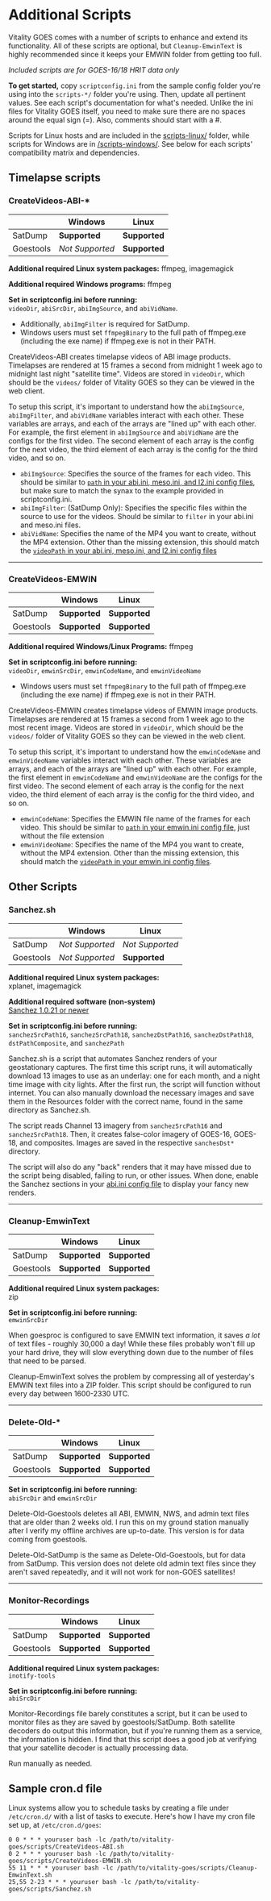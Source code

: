 # Additional Scripts

Vitality GOES comes with a number of scripts to enhance and extend its functionality. All of these scripts are optional, but `Cleanup-EmwinText` is highly recommended since it keeps your EMWIN folder from getting too full.

*Included scripts are for GOES-16/18 HRIT data only*

**To get started,** copy `scriptconfig.ini` from the sample config folder you're using into the `scripts-*/` folder you're using. Then, update all pertinent values. See each script's documentation for what's needed. Unlike the ini files for Vitality GOES itself, you need to make sure there are no spaces around the equal sign (=). Also, comments should start with a #.

Scripts for Linux hosts and are included in the [scripts-linux/](/scripts-linux/) folder, while scripts for Windows are in [/scripts-windows/](/scripts-windows/). See below for each scripts' compatibility matrix and dependencies.

## Timelapse scripts

### CreateVideos-ABI-*

|           | Windows         | Linux         |
|-----------|-----------------|---------------|
| SatDump   | **Supported**   | **Supported** |
| Goestools | *Not Supported* | **Supported** |

**Additional required Linux system packages:**
ffmpeg, imagemagick

**Additional required Windows programs:**
ffmpeg

**Set in scriptconfig.ini before running:**  
`videoDir`, `abiSrcDir`, `abiImgSource`, and `abiVidName`.

- Additionally, `abiImgFilter` is required for SatDump.
- Windows users must set `ffmpegBinary` to the full path of ffmpeg.exe (including the exe name) if ffmpeg.exe is not in their PATH.

CreateVideos-ABI creates timelapse videos of ABI image products. Timelapses are rendered at 15 frames a second from midnight 1 week ago to midnight last night "satellite time". Videos are stored in `videoDir`, which should be the `videos/` folder of Vitality GOES so they can be viewed in the web client.

To setup this script, it's important to understand how the `abiImgSource`, `abiImgFilter`, and `abiVidName` variables interact with each other. These variables are arrays, and each of the arrays are "lined up" with each other. For example, the first element in `abiImgSource` and `abiVidName` are the configs for the first video. The second element of each array is the config for the next video, the third element of each array is the config for the third video, and so on.

* `abiImgSource`: Specifies the source of the frames for each video. This should be similar to [`path` in your abi.ini, meso.ini, and l2.ini config files](config.md#abiini-mesoini-and-l2ini), but make sure to match the synax to the example provided in scriptconfig.ini.
* `abiImgFilter`: (SatDump Only): Specifies the specific files within the source to use for the videos. Should be similar to `filter` in your abi.ini and  meso.ini files.
* `abiVidName`: Specifies the name of the MP4 you want to create, without the MP4 extension. Other than the missing extension, this should match the [`videoPath` in your abi.ini, meso.ini, and l2.ini config files](config.md#abiini-mesoini-and-l2ini)

---

### CreateVideos-EMWIN

|           | Windows       | Linux         |
|-----------|---------------|---------------|
| SatDump   | **Supported** | **Supported** |
| Goestools | **Supported** | **Supported** |

**Additional required Windows/Linux Programs:**
ffmpeg

**Set in scriptconfig.ini before running:**  
`videoDir`, `emwinSrcDir`, `emwinCodeName`, and `emwinVideoName`

- Windows users must set `ffmpegBinary` to the full path of ffmpeg.exe (including the exe name) if ffmpeg.exe is not in their PATH.

CreateVideos-EMWIN creates timelapse videos of EMWIN image products. Timelapses are rendered at 15 frames a second from 1 week ago to the most recent image. Videos are stored in `videoDir`, which should be the `videos/` folder of Vitality GOES so they can be viewed in the web client.

To setup this script, it's important to understand how the `emwinCodeName` and `emwinVideoName` variables interact with each other. These variables are arrays, and each of the arrays are "lined up" with each other. For example, the first element in `emwinCodeName` and `emwinVideoName` are the configs for the first video. The second element of each array is the config for the next video, the third element of each array is the config for the third video, and so on.

* `emwinCodeName`: Specifies the EMWIN file name of the frames for each video. This should be similar to [`path` in your emwin.ini config file](config.md#emwinini), just without the file extension
* `emwinVideoName`: Specifies the name of the MP4 you want to create, without the MP4 extension. Other than the missing extension, this should match the [`videoPath` in your emwin.ini config files](config.md#emwinini).

## Other Scripts

### Sanchez.sh

|           | Windows         | Linux           |
|-----------|-----------------|-----------------|
| SatDump   | *Not Supported* | *Not Supported* |
| Goestools | *Not Supported* | **Supported**   |

**Additional required Linux system packages:**  
xplanet, imagemagick

**Additional required software (non-system)**  
[Sanchez 1.0.21 or newer](https://github.com/nullpainter/sanchez)

**Set in scriptconfig.ini before running:**  
`sanchezSrcPath16`, `sanchezSrcPath18`, `sanchezDstPath16`, `sanchezDstPath18`, `dstPathComposite`, and `sanchezPath`

Sanchez.sh is a script that automates Sanchez renders of your geostationary captures. The first time this script runs, it will automatically download 13 images to use as an underlay: one for each month, and a night time image with city lights. After the first run, the script will function without internet. You can also manually download the necessary images and save them in the Resources folder with the correct name, found in the same directory as Sanchez.sh.

The script reads Channel 13 imagery from `sanchezSrcPath16` and `sanchezSrcPath18`. Then, it creates false-color imagery of GOES-16, GOES-18, and composites. Images are saved in the respective `sanchesDst*` directory.

The script will also do any "back" renders that it may have missed due to the script being disabled, failing to run, or other issues. When done, enable the Sanchez sections in your [abi.ini config file](config.md#abiini-mesoini-and-l2ini) to display your fancy new renders.

---

### Cleanup-EmwinText

|           | Windows       | Linux         |
|-----------|---------------|---------------|
| SatDump   | **Supported** | **Supported** |
| Goestools | **Supported** | **Supported** |

**Additional required Linux system packages:**  
zip

**Set in scriptconfig.ini before running:**  
`emwinSrcDir`

When goesproc is configured to save EMWIN text information, it saves *a lot* of text files - roughly 30,000 a day! While these files probably won't fill up your hard drive, they will slow everything down due to the number of files that need to be parsed.

Cleanup-EmwinText solves the problem by compressing all of yesterday's EMWIN text files into a ZIP folder. This script should be configured to run every day between 1600-2330 UTC.

---

### Delete-Old-*

|           | Windows       | Linux         |
|-----------|---------------|---------------|
| SatDump   | **Supported** | **Supported** |
| Goestools | **Supported** | **Supported** |

**Set in scriptconfig.ini before running:**  
`abiSrcDir` and `emwinSrcDir`

Delete-Old-Goestools deletes all ABI, EMWIN, NWS, and admin text files that are older than 2 weeks old. I run this on my ground station manually after I verify my offline archives are up-to-date. This version is for data coming from goestools.

Delete-Old-SatDump is the same as Delete-Old-Goestools, but for data from SatDump. This version does not delete old admin text files since they aren't saved repeatedly, and it will not work for non-GOES satellites!

---

### Monitor-Recordings

|           | Windows       | Linux         |
|-----------|---------------|---------------|
| SatDump   | **Supported** | **Supported** |
| Goestools | **Supported** | **Supported** |

**Additional required Linux system packages:**  
`inotify-tools`

**Set in scriptconfig.ini before running:**  
`abiSrcDir`

Monitor-Recordings file barely constitutes a script, but it can be used to monitor files as they are saved by goestools/SatDump. Both satellite decoders do output this information, but if you're running them as a service, the information is hidden. I find that this script does a good job at verifying that your satellite decoder is actually processing data.

Run manually as needed.

## Sample cron.d file
Linux systems allow you to schedule tasks by creating a file under `/etc/cron.d/` with a list of tasks to execute. Here's how I have my cron file set up, at `/etc/cron.d/goes`:

```
0 0 * * * youruser bash -lc /path/to/vitality-goes/scripts/CreateVideos-ABI.sh
0 2 * * * youruser bash -lc /path/to/vitality-goes/scripts/CreateVideos-EMWIN.sh
55 11 * * * youruser bash -lc /path/to/vitality-goes/scripts/Cleanup-EmwinText.sh
25,55 2-23 * * * youruser bash -lc /path/to/vitality-goes/scripts/Sanchez.sh
```
